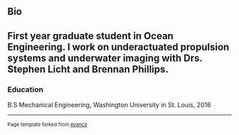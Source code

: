## Bio
First year graduate student in Ocean Engineering. I work on underactuated propulsion systems and underwater imaging with Drs. Stephen Licht and Brennan Phillips.
---
### Education
B.S Mechanical Engineering, Washington University in St. Louis, 2016

---
<p style="font-size:11px">Page template forked from <a href="https://github.com/evanca/quick-portfolio">evanca</a></p>
<!-- Remove above link if you don't want to attibute -->
